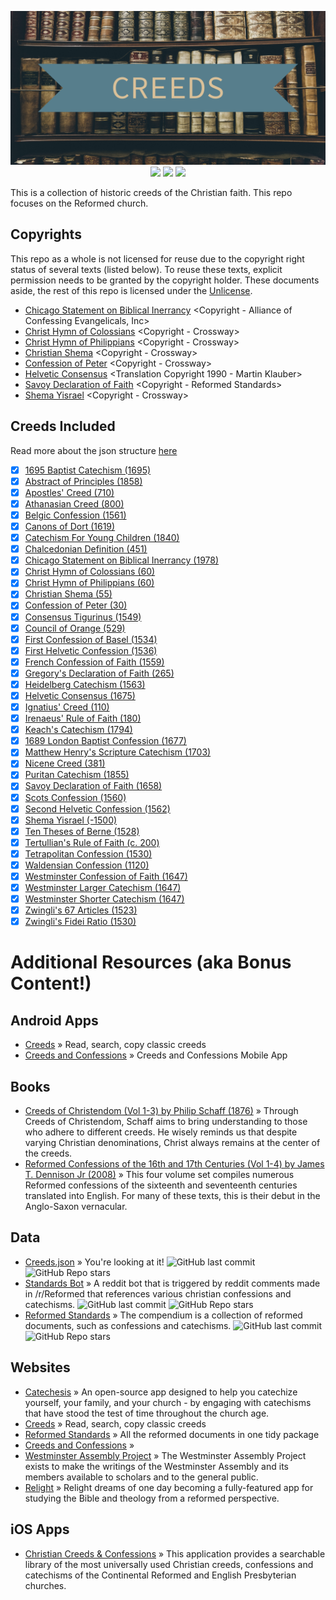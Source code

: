 <p align="center">
  <img src="./metadata/feature_graphic.png">
  <a href="https://github.com/NonlinearFruit/Creeds.json/tree/master/creeds"><img src="https://img.shields.io/badge/documents-41-blue"></a>
  <a href="https://github.com/NonlinearFruit/Creeds.json/actions/workflows/DataValidation.yml"><img src="https://img.shields.io/github/actions/workflow/status/NonlinearFruit/Creeds.json/DataValidation.yml?label=tests&branch=master"></a>
  <a href="https://github.com/NonlinearFruit/Creeds.json/tree/master/spec"><img src="https://img.shields.io/badge/test%20count-14068-yellowgreen"></a>
</p>

This is a collection of historic creeds of the Christian faith. This repo focuses on the Reformed church.
## Copyrights

This repo as a whole is not licensed for reuse due to the copyright right status of several texts (listed below). To reuse these texts, explicit permission needs to be granted by the copyright holder. These documents aside, the rest of this repo is licensed under the [Unlicense](https://choosealicense.com/licenses/unlicense/).

 - [Chicago Statement on Biblical Inerrancy](creeds/chicago_statement_on_biblical_inerrancy.json) <Copyright - Alliance of Confessing Evangelicals, Inc>
 - [Christ Hymn of Colossians](creeds/christ_hymn_of_colossians.json) <Copyright - Crossway>
 - [Christ Hymn of Philippians](creeds/christ_hymn_of_philippians.json) <Copyright - Crossway>
 - [Christian Shema](creeds/christian_shema.json) <Copyright - Crossway>
 - [Confession of Peter](creeds/confession_of_peter.json) <Copyright - Crossway>
 - [Helvetic Consensus](creeds/helvetic_consensus.json) <Translation Copyright 1990 - Martin Klauber>
 - [Savoy Declaration of Faith](creeds/savoy_declaration.json) <Copyright - Reformed Standards>
 - [Shema Yisrael](creeds/shema_yisrael.json) <Copyright - Crossway>
## Creeds Included

Read more about the json structure [here](https://github.com/NonlinearFruit/Creeds.json/wiki/Json-Structure)

 - [x] [1695 Baptist Catechism (1695)](creeds/1695_baptist_catechism.json)
 - [x] [Abstract of Principles (1858)](creeds/abstract_of_principles.json)
 - [x] [Apostles' Creed (710)](creeds/apostles_creed.json)
 - [x] [Athanasian Creed (800)](creeds/athanasian_creed.json)
 - [x] [Belgic Confession (1561)](creeds/belgic_confession_of_faith.json)
 - [x] [Canons of Dort (1619)](creeds/canons_of_dort.json)
 - [x] [Catechism For Young Children (1840)](creeds/catechism_for_young_children.json)
 - [x] [Chalcedonian Definition (451)](creeds/chalcedonian_definition.json)
 - [x] [Chicago Statement on Biblical Inerrancy (1978)](creeds/chicago_statement_on_biblical_inerrancy.json)
 - [x] [Christ Hymn of Colossians (60)](creeds/christ_hymn_of_colossians.json)
 - [x] [Christ Hymn of Philippians (60)](creeds/christ_hymn_of_philippians.json)
 - [x] [Christian Shema (55)](creeds/christian_shema.json)
 - [x] [Confession of Peter (30)](creeds/confession_of_peter.json)
 - [x] [Consensus Tigurinus (1549)](creeds/consensus_tigurinus.json)
 - [x] [Council of Orange (529)](creeds/council_of_orange.json)
 - [x] [First Confession of Basel (1534)](creeds/first_confession_of_basel.json)
 - [x] [First Helvetic Confession (1536)](creeds/first_helvetic_confession.json)
 - [x] [French Confession of Faith (1559)](creeds/french_confession_of_faith.json)
 - [x] [Gregory's Declaration of Faith (265)](creeds/gregorys_declaration_of_faith.json)
 - [x] [Heidelberg Catechism (1563)](creeds/heidelberg_catechism.json)
 - [x] [Helvetic Consensus (1675)](creeds/helvetic_consensus.json)
 - [x] [Ignatius' Creed (110)](creeds/ignatius_creed.json)
 - [x] [Irenaeus' Rule of Faith (180)](creeds/irenaeus_rule_of_faith.json)
 - [x] [Keach's Catechism (1794)](creeds/keachs_catechism.json)
 - [x] [1689 London Baptist Confession (1677)](creeds/london_baptist_1689.json)
 - [x] [Matthew Henry's Scripture Catechism (1703)](creeds/matthew_henrys_scripture_catechism.json)
 - [x] [Nicene Creed (381)](creeds/nicene_creed.json)
 - [x] [Puritan Catechism (1855)](creeds/puritan_catechism.json)
 - [x] [Savoy Declaration of Faith (1658)](creeds/savoy_declaration.json)
 - [x] [Scots Confession (1560)](creeds/scots_confession.json)
 - [x] [Second Helvetic Confession (1562)](creeds/second_helvetic_confession.json)
 - [x] [Shema Yisrael (-1500)](creeds/shema_yisrael.json)
 - [x] [Ten Theses of Berne (1528)](creeds/ten_theses_of_berne.json)
 - [x] [Tertullian's Rule of Faith (c. 200)](creeds/tertullians_rule_of_faith.json)
 - [x] [Tetrapolitan Confession (1530)](creeds/tetrapolitan_confession.json)
 - [x] [Waldensian Confession (1120)](creeds/waldensian_confession.json)
 - [x] [Westminster Confession of Faith (1647)](creeds/westminster_confession_of_faith.json)
 - [x] [Westminster Larger Catechism (1647)](creeds/westminster_larger_catechism.json)
 - [x] [Westminster Shorter Catechism (1647)](creeds/westminster_shorter_catechism.json)
 - [x] [Zwingli's 67 Articles (1523)](creeds/zwinglis_67_articles.json)
 - [x] [Zwingli's Fidei Ratio (1530)](creeds/zwinglis_fidei_ratio.json)
# Additional Resources (aka Bonus Content!)
## Android Apps
 - [Creeds](https://play.google.com/store/apps/details?id=com.nonlinearfruit.creeds) » Read, search, copy classic creeds
 - [Creeds and Confessions](https://play.google.com/store/apps/details?id=nz.co.conglomo.confessions) » Creeds and Confessions Mobile App
## Books
 - [Creeds of Christendom (Vol 1-3) by Philip Schaff (1876)](https://www.ccel.org/ccel/schaff/creeds1) » Through Creeds of Christendom, Schaff aims to bring understanding to those who adhere to different creeds. He wisely reminds us that despite varying Christian denominations, Christ always remains at the center of the creeds.
 - [Reformed Confessions of the 16th and 17th Centuries (Vol 1-4) by James T. Dennison Jr (2008)](https://www.heritagebooks.org/products/reformed-confessions-of-the-16th-and-17th-centuries-in-english-translation-volume-1-1523-1552-dennison-ed.html) » This four volume set compiles numerous Reformed confessions of the sixteenth and seventeenth centuries translated into English. For many of these texts, this is their debut in the Anglo-Saxon vernacular.
## Data
 - [Creeds.json](https://github.com/NonlinearFruit/Creeds.json) » You're looking at it! ![GitHub last commit](https://img.shields.io/github/last-commit/NonlinearFruit/Creeds.json.svg) ![GitHub Repo stars](https://img.shields.io/github/stars/NonlinearFruit/Creeds.json.svg)
 - [Standards Bot](https://github.com/Nokeo08/standardsbot) » A reddit bot that is triggered by reddit comments made in /r/Reformed that references various christian confessions and catechisms. ![GitHub last commit](https://img.shields.io/github/last-commit/Nokeo08/standardsbot.svg) ![GitHub Repo stars](https://img.shields.io/github/stars/Nokeo08/standardsbot.svg)
 - [Reformed Standards](https://github.com/reformed-standards/compendium) » The compendium is a collection of reformed documents, such as confessions and catechisms. ![GitHub last commit](https://img.shields.io/github/last-commit/reformed-standards/compendium.svg) ![GitHub Repo stars](https://img.shields.io/github/stars/reformed-standards/compendium.svg)
## Websites
 - [Catechesis](https://www.catechesis.app) » An open-source app designed to help you catechize yourself, your family, and your church - by engaging with catechisms that have stood the test of time throughout the church age.
 - [Creeds](https://nonlinearfruit.github.io/Creeds-Blazor/) » Read, search, copy classic creeds
 - [Reformed Standards](https://reformedstandards.com) » All the reformed documents in one tidy package
 - [Creeds and Confessions](https://confessions.azurewebsites.net) » 
 - [Westminster Assembly Project](https://westminsterassembly.org) » The Westminster Assembly Project exists to make the writings of the Westminster Assembly and its members available to scholars and to the general public.
 - [Relight](https://relight.app) » Relight dreams of one day becoming a fully-featured app for studying the Bible and theology from a reformed perspective.
## iOS Apps
 - [Christian Creeds & Confessions](https://apps.apple.com/us/app/christian-creeds-confessions/id359513722#?platform=iphone) » This application provides a searchable library of the most universally used Christian creeds, confessions and catechisms of the Continental Reformed and English Presbyterian churches.
